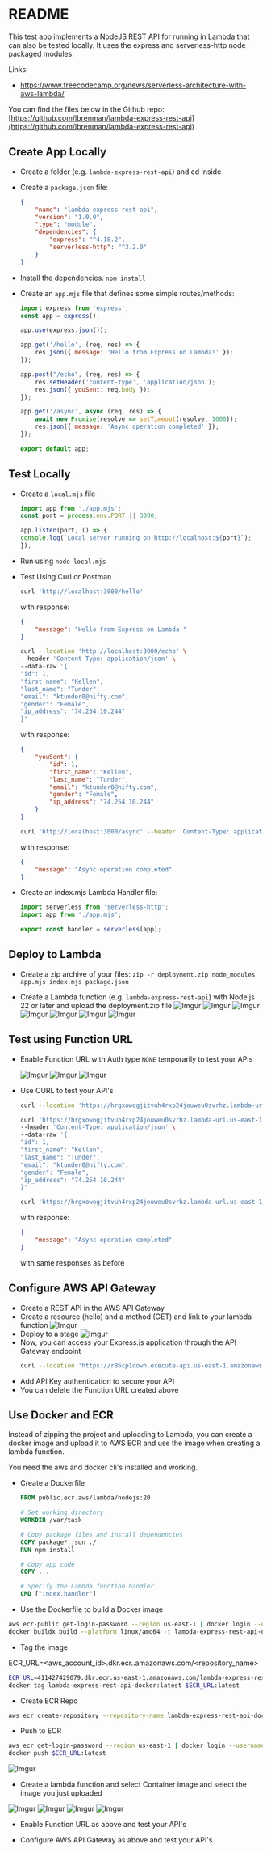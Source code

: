 # README

This test app implements a NodeJS REST API for running in Lambda that can also be tested locally. It uses the express and serverless-http node packaged modules.

Links:
* https://www.freecodecamp.org/news/serverless-architecture-with-aws-lambda/

You can find the files below in the Github repo: [https://github.com/lbrenman/lambda-express-rest-api](https://github.com/lbrenman/lambda-express-rest-api)

## Create App Locally

* Create a folder (e.g. `lambda-express-rest-api`) and cd inside

* Create a `package.json` file: 

    ```json
    {
        "name": "lambda-express-rest-api",
        "version": "1.0.0",
        "type": "module",
        "dependencies": {
            "express": "^4.18.2",
            "serverless-http": "^3.2.0"
        }
    }
    ```

* Install the dependencies. 
    `npm install`

* Create an `app.mjs` file that defines some simple routes/methods: 

    ```js
    import express from 'express';
    const app = express();

    app.use(express.json());

    app.get('/hello', (req, res) => {
        res.json({ message: 'Hello from Express on Lambda!' });
    });

    app.post("/echo", (req, res) => {
        res.setHeader('content-type', 'application/json');
        res.json({ youSent: req.body });
    });

    app.get('/async', async (req, res) => {
        await new Promise(resolve => setTimeout(resolve, 1000));
        res.json({ message: 'Async operation completed' });
    });

    export default app;
    ```

## Test Locally

* Create a `local.mjs` file

    ```js
    import app from './app.mjs';
    const port = process.env.PORT || 3000;

    app.listen(port, () => {
    console.log(`Local server running on http://localhost:${port}`);
    });
    ```

* Run using
    `node local.mjs`

* Test Using Curl or Postman

    ```bash
    curl 'http://localhost:3000/hello'
    ```

    with response:

    ```json
    {
        "message": "Hello from Express on Lambda!"
    }
    ```

    ```bash
    curl --location 'http://localhost:3000/echo' \
    --header 'Content-Type: application/json' \
    --data-raw '{
    "id": 1,
    "first_name": "Kellen",
    "last_name": "Tunder",
    "email": "ktunder0@nifty.com",
    "gender": "Female",
    "ip_address": "74.254.10.244"
    }'
    ```

    with response:

    ```json
    {
        "youSent": {
            "id": 1,
            "first_name": "Kellen",
            "last_name": "Tunder",
            "email": "ktunder0@nifty.com",
            "gender": "Female",
            "ip_address": "74.254.10.244"
        }
    }
    ```

    ```bash
    curl 'http://localhost:3000/async' --header 'Content-Type: application/json'
    ```

    with response:

    ```json
    {
        "message": "Async operation completed"
    }
    ```

* Create an index.mjs Lambda Handler file: 

    ```js
    import serverless from 'serverless-http';
    import app from './app.mjs';

    export const handler = serverless(app);
    ```

## Deploy to Lambda

* Create a zip archive of your files:
    `zip -r deployment.zip node_modules app.mjs index.mjs package.json`

* Create a Lambda function (e.g. `lambda-express-rest-api`) with Node.js 22 or later and upload the deployment.zip file
    ![Imgur](https://i.imgur.com/knMF18V.png)
    ![Imgur](https://i.imgur.com/GsvgmAD.png)
    ![Imgur](https://i.imgur.com/NjPnU40.png)
    ![Imgur](https://i.imgur.com/4OqMITz.png)
    ![Imgur](https://i.imgur.com/iwlvkxQ.png)
    ![Imgur](https://i.imgur.com/UbP2ys5.png)
    ![Imgur](https://i.imgur.com/AFimWTH.png)

## Test using Function URL

* Enable Function URL with Auth type `NONE` temporarily to test your APIs

    ![Imgur](https://i.imgur.com/VObC6Or.png)
    ![Imgur](https://i.imgur.com/h1daddL.png)
    ![Imgur](https://i.imgur.com/4SstGeJ.png)

* Use CURL to test your API's

    ```bash
    curl --location 'https://hrgxowogjitvuh4rxp24jouweu0svrhz.lambda-url.us-east-1.on.aws/hello'
    ```

    ```bash
    curl 'https://hrgxowogjitvuh4rxp24jouweu0svrhz.lambda-url.us-east-1.on.aws/echo' \
    --header 'Content-Type: application/json' \
    --data-raw '{
    "id": 1,
    "first_name": "Kellen",
    "last_name": "Tunder",
    "email": "ktunder0@nifty.com",
    "gender": "Female",
    "ip_address": "74.254.10.244"
    }'
    ```

    ```bash
    curl 'https://hrgxowogjitvuh4rxp24jouweu0svrhz.lambda-url.us-east-1.on.aws/async' --header 'Content-Type: application/json'
    ```
    with response:
    ```json
    {
        "message": "Async operation completed"
    }
    ```

    with same responses as before

## Configure AWS API Gateway

* Create a REST API in the AWS API Gateway
* Create a resource (hello) and a method (GET) and link to your lambda function
    ![Imgur](https://i.imgur.com/2DeDNtR.png)
* Deploy to a stage
    ![Imgur](https://i.imgur.com/vI9k9Ke.png)
* Now, you can access your Express.js application through the API Gateway endpoint
    ```bash
    curl --location 'https://r86cp1oowh.execute-api.us-east-1.amazonaws.com/prod/hello'
    ```
* Add API Key authentication to secure your API
* You can delete the Function URL created above

## Use Docker and ECR

Instead of zipping the project and uploading to Lambda, you can create a docker image and upload it to AWS ECR and use the image when creating a lambda function.

You need the aws and docker cli's installed and working.

* Create a Dockerfile

    ```dockerfile
    FROM public.ecr.aws/lambda/nodejs:20

    # Set working directory
    WORKDIR /var/task

    # Copy package files and install dependencies
    COPY package*.json ./
    RUN npm install

    # Copy app code
    COPY . .

    # Specify the Lambda function handler
    CMD ["index.handler"]
    ```

* Use the Dockerfile to build a Docker image

```bash
aws ecr-public get-login-password --region us-east-1 | docker login --username AWS --password-stdin public.ecr.aws
docker buildx build --platform linux/amd64 -t lambda-express-rest-api-docker .
```

* Tag the image

ECR_URL=<aws_account_id>.dkr.ecr.<region>.amazonaws.com/<repository_name>

```bash
ECR_URL=411427429079.dkr.ecr.us-east-1.amazonaws.com/lambda-express-rest-api-docker
docker tag lambda-express-rest-api-docker:latest $ECR_URL:latest
```

* Create ECR Repo

```bash
aws ecr create-repository --repository-name lambda-express-rest-api-docker --region us-east-1
```

* Push to ECR

```bash
aws ecr get-login-password --region us-east-1 | docker login --username AWS --password-stdin $ECR_URL
docker push $ECR_URL:latest
```

![Imgur](https://i.imgur.com/9ax5gBU.png)

* Create a lambda function and select Container image and select the image you just uploaded

![Imgur](https://i.imgur.com/r1CxQXz.png)
![Imgur](https://i.imgur.com/ecjBqvd.png)
![Imgur](https://i.imgur.com/rOXoJbM.png)
![Imgur](https://i.imgur.com/VbFM4wi.png)

* Enable Function URL as above and test your API's

* Configure AWS API Gateway as above and test your API's